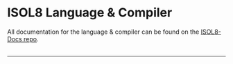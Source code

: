 # ISOL8 Language & Compiler

All documentation for the language & compiler can be found on the [ISOL8-Docs repo](https://github.com/Isol8-Language/Isol8-Docs).
<br>
<br>
___
